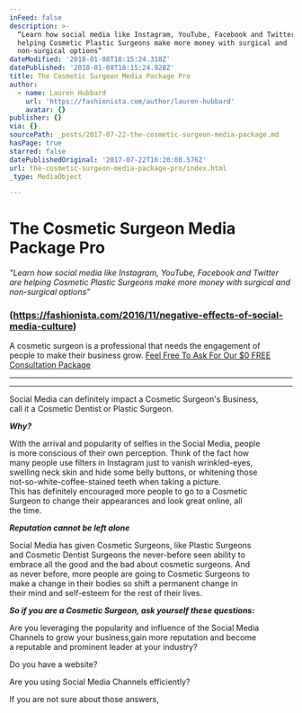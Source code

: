 ```yaml
---
inFeed: false
description: >-
  “Learn how social media like Instagram, YouTube, Facebook and Twitter are
  helping Cosmetic Plastic Surgeons make more money with surgical and
  non-surgical options”
dateModified: '2018-01-08T18:15:24.318Z'
datePublished: '2018-01-08T18:15:24.928Z'
title: The Cosmetic Surgeon Media Package Pro
author:
  - name: Lauren Hubbard
    url: 'https://fashionista.com/author/lauren-hubbard'
    avatar: {}
publisher: {}
via: {}
sourcePath: _posts/2017-07-22-the-cosmetic-surgeon-media-package.md
hasPage: true
starred: false
datePublishedOriginal: '2017-07-22T16:20:08.576Z'
url: the-cosmetic-surgeon-media-package-pro/index.html
_type: MediaObject

---
```

# **The Cosmetic Surgeon Media Package Pro**

_"Learn how social media like Instagram, YouTube, Facebook and Twitter are helping Cosmetic Plastic Surgeons make more money with surgical and non-surgical options"_

### (https://fashionista.com/2016/11/negative-effects-of-social-media-culture)

A cosmetic surgeon is a professional that needs the engagement of   
people to make their business grow.
[Feel Free To Ask For Our $0 FREE Consultation Package][0]

---

---

Social Media can definitely impact a Cosmetic Surgeon's Business,   
call it a Cosmetic Dentist or Plastic Surgeon.

_**Why?**_

With the arrival and popularity of selfies in the Social Media, people  
is more conscious of their own perception. Think of the fact how   
many people use filters in Instagram just to vanish wrinkled-eyes,  
swelling neck skin and hide some belly buttons, or whitening those  
not-so-white-coffee-stained teeth when taking a picture.  
This has definitely encouraged more people to go to a Cosmetic   
Surgeon to change their appearances and look great online, all  
the time.

_**Reputation cannot be left alone**_

Social Media has given Cosmetic Surgeons, like Plastic Surgeons   
and Cosmetic Dentist Surgeons the never-before seen ability to   
embrace all the good and the bad about cosmetic surgeons. And  
as never before, more people are going to Cosmetic Surgeons to   
make a change in their bodies so shift a permanent change in   
their mind and self-esteem for the rest of their lives.

_**So if you are a Cosmetic Surgeon, ask yourself these questions:**_

Are you leveraging the popularity and influence of the Social Media   
Channels to grow your business,gain more reputation and become   
a reputable and prominent leader at your industry?

Do you have a website?

Are you using Social Media Channels efficiently?

If you are not sure about those answers,

[0]: http://socialmediaclientspro.com/